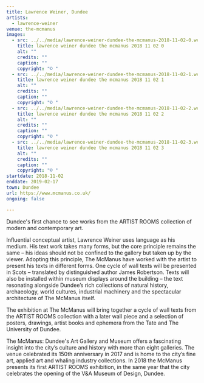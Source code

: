 ```yaml
---
title: Lawrence Weiner, Dundee
artists:
  - lawrence-weiner
venue: the-mcmanus
images:
  - src: ../../media/lawrence-weiner-dundee-the-mcmanus-2018-11-02-0.webp
    title: lawrence weiner dundee the mcmanus 2018 11 02 0
    alt: ""
    credits: ""
    caption: ""
    copyright: "© "
  - src: ../../media/lawrence-weiner-dundee-the-mcmanus-2018-11-02-1.webp
    title: lawrence weiner dundee the mcmanus 2018 11 02 1
    alt: ""
    credits: ""
    caption: ""
    copyright: "© "
  - src: ../../media/lawrence-weiner-dundee-the-mcmanus-2018-11-02-2.webp
    title: lawrence weiner dundee the mcmanus 2018 11 02 2
    alt: ""
    credits: ""
    caption: ""
    copyright: "© "
  - src: ../../media/lawrence-weiner-dundee-the-mcmanus-2018-11-02-3.webp
    title: lawrence weiner dundee the mcmanus 2018 11 02 3
    alt: ""
    credits: ""
    caption: ""
    copyright: "© "
startdate: 2018-11-02
enddate: 2019-02-17
town: Dundee
url: https://www.mcmanus.co.uk/
ongoing: false

---
```


Dundee's first chance to see works from the ARTIST ROOMS collection of modern and contemporary art.

Influential conceptual artist, Lawrence Weiner uses language as his medium. His text work takes many forms, but the core principle remains the same – his ideas should not be confined to the gallery but taken up by the viewer. Adopting this principle, The McManus have worked with the artist to present his texts in different forms. One cycle of wall texts will be presented in Scots – translated by distinguished author James Robertson. Texts will also be installed within museum displays around the building – the text resonating alongside Dundee’s rich collections of natural history, archaeology, world cultures, industrial machinery and the spectacular architecture of The McManus itself.

The exhibition at The McManus will bring together a cycle of wall texts from the ARTIST ROOMS collection with a later wall piece and a selection of posters, drawings, artist books and ephemera from the Tate and The University of Dundee.

The McManus: Dundee's Art Gallery and Museum offers a fascinating insight into the city’s culture and history with more than eight galleries. The venue celebrated its 150th anniversary in 2017 and is home to the city’s fine art, applied art and whaling industry collections. In 2018 the McManus presents its first ARTIST ROOMS exhibition, in the same year that the city celebrates the opening of the V&A Museum of Design, Dundee.